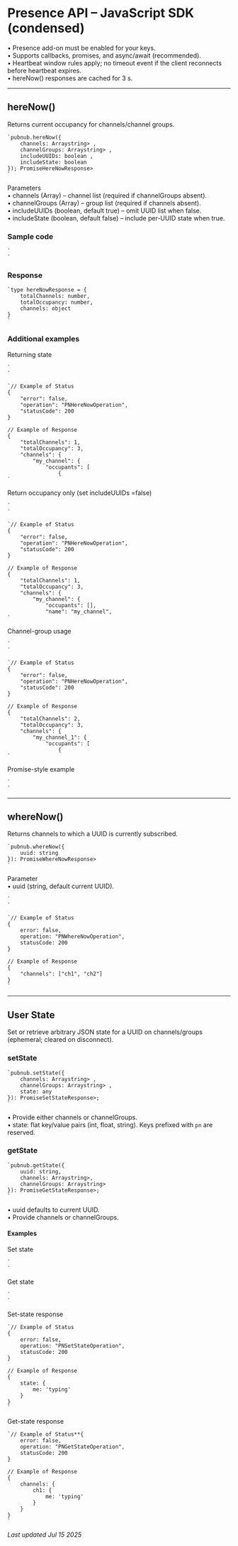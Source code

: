 # Presence API – JavaScript SDK (condensed)

• Presence add-on must be enabled for your keys.  
• Supports callbacks, promises, and async/await (recommended).  
• Heartbeat window rules apply; no timeout event if the client reconnects before heartbeat expires.  
• hereNow() responses are cached for 3 s.

---

## hereNow()

Returns current occupancy for channels/channel groups.

```
`pubnub.hereNow({  
    channels: Arraystring> ,  
    channelGroups: Arraystring> ,  
    includeUUIDs: boolean ,  
    includeState: boolean   
}); PromiseHereNowResponse>  
`
```

Parameters  
• channels (Array<string>) – channel list (required if channelGroups absent).  
• channelGroups (Array<string>) – group list (required if channels absent).  
• includeUUIDs (boolean, default true) – omit UUID list when false.  
• includeState (boolean, default false) – include per-UUID state when true.

### Sample code

```
`  
`
```

### Response

```
`type hereNowResponse = {  
    totalChannels: number,  
    totalOccupancy: number,  
    channels: object  
}  
`
```

### Additional examples

Returning state

```
`  
`
```

```
`// Example of Status  
{  
    "error": false,  
    "operation": "PNHereNowOperation",  
    "statusCode": 200  
}  
  
// Example of Response  
{  
    "totalChannels": 1,  
    "totalOccupancy": 3,  
    "channels": {  
        "my_channel": {  
            "occupants": [  
                {  
`
```

Return occupancy only (set includeUUIDs =false)

```
`  
`
```

```
`// Example of Status  
{  
    "error": false,  
    "operation": "PNHereNowOperation",  
    "statusCode": 200  
}  
  
// Example of Response  
{  
    "totalChannels": 1,  
    "totalOccupancy": 3,  
    "channels": {  
        "my_channel": {  
            "occupants": [],  
            "name": "my_channel",  
`
```

Channel-group usage

```
`  
`
```

```
`// Example of Status  
{  
    "error": false,  
    "operation": "PNHereNowOperation",  
    "statusCode": 200  
}  
  
// Example of Response  
{  
    "totalChannels": 2,  
    "totalOccupancy": 3,  
    "channels": {  
        "my_channel_1": {  
            "occupants": [  
                {  
`
```

Promise-style example

```
`  
`
```

---

## whereNow()

Returns channels to which a UUID is currently subscribed.

```
`pubnub.whereNow({  
    uuid: string  
}): PromiseWhereNowResponse>  
`
```

Parameter  
• uuid (string, default current UUID).

```
`  
`
```

```
`// Example of Status  
{  
    error: false,  
    operation: "PNWhereNowOperation",  
    statusCode: 200  
}  
  
// Example of Response  
{  
    "channels": ["ch1", "ch2"]  
}  
`
```

---

## User State

Set or retrieve arbitrary JSON state for a UUID on channels/groups (ephemeral; cleared on disconnect).

### setState

```
`pubnub.setState({  
    channels: Arraystring> ,  
    channelGroups: Arraystring> ,  
    state: any  
}): PromiseSetStateResponse>;  
`
```

• Provide either channels or channelGroups.  
• state: flat key/value pairs (int, float, string). Keys prefixed with `pn` are reserved.

### getState

```
`pubnub.getState({  
    uuid: string,  
    channels: Arraystring>,   
    channelGroups: Arraystring>  
}): PromiseGetStateResponse>;   
`
```

• uuid defaults to current UUID.  
• Provide channels or channelGroups.

#### Examples

Set state

```
`  
`
```

Get state

```
`  
`
```

Set-state response

```
`// Example of Status  
{  
    error: false,  
    operation: "PNSetStateOperation",  
    statusCode: 200  
}  
  
// Example of Response  
{  
    state: {  
        me: 'typing'  
    }  
}  
`
```

Get-state response

```
`// Example of Status**{  
    error: false,  
    operation: "PNGetStateOperation",  
    statusCode: 200  
}  
  
// Example of Response  
{  
    channels: {  
        ch1: {  
            me: 'typing'  
        }  
    }  
}  
`
```

_Last updated Jul 15 2025_